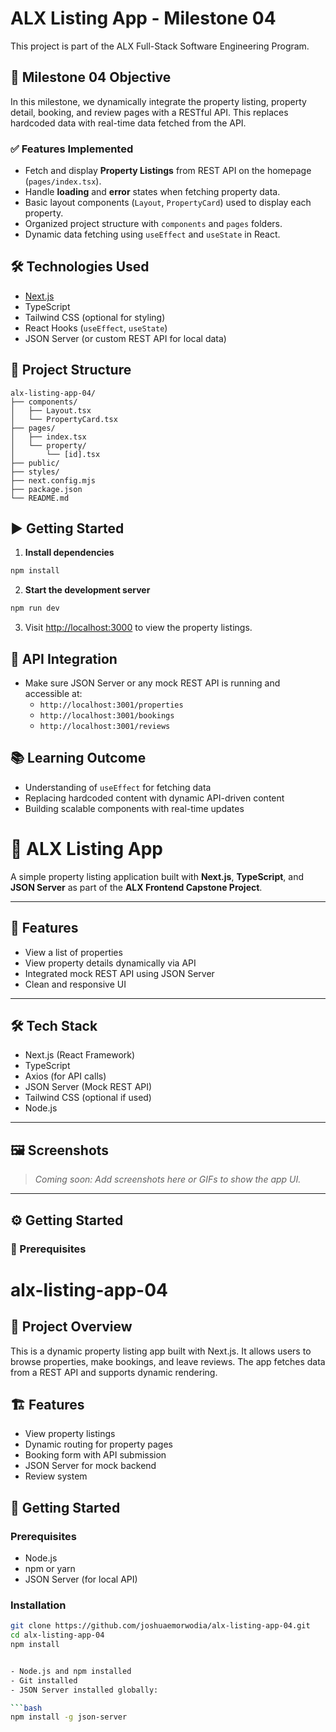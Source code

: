 
# ALX Listing App - Milestone 04

This project is part of the ALX Full-Stack Software Engineering Program.

## 📌 Milestone 04 Objective

In this milestone, we dynamically integrate the property listing, property detail, booking, and review pages with a RESTful API. This replaces hardcoded data with real-time data fetched from the API.

### ✅ Features Implemented

- Fetch and display **Property Listings** from REST API on the homepage (`pages/index.tsx`).
- Handle **loading** and **error** states when fetching property data.
- Basic layout components (`Layout`, `PropertyCard`) used to display each property.
- Organized project structure with `components` and `pages` folders.
- Dynamic data fetching using `useEffect` and `useState` in React.

## 🛠️ Technologies Used

- [Next.js](https://nextjs.org/)
- TypeScript
- Tailwind CSS (optional for styling)
- React Hooks (`useEffect`, `useState`)
- JSON Server (or custom REST API for local data)

## 📁 Project Structure

```
alx-listing-app-04/
├── components/
│   ├── Layout.tsx
│   └── PropertyCard.tsx
├── pages/
│   ├── index.tsx
│   └── property/
│       └── [id].tsx
├── public/
├── styles/
├── next.config.mjs
├── package.json
└── README.md
```

## ▶️ Getting Started

1. **Install dependencies**

```bash
npm install
```

2. **Start the development server**

```bash
npm run dev
```

3. Visit [http://localhost:3000](http://localhost:3000) to view the property listings.

## 🚀 API Integration

- Make sure JSON Server or any mock REST API is running and accessible at:
  - `http://localhost:3001/properties`
  - `http://localhost:3001/bookings`
  - `http://localhost:3001/reviews`

## 📚 Learning Outcome

- Understanding of `useEffect` for fetching data
- Replacing hardcoded content with dynamic API-driven content
- Building scalable components with real-time updates

# 🏡 ALX Listing App

A simple property listing application built with **Next.js**, **TypeScript**, and **JSON Server** as part of the **ALX Frontend Capstone Project**.

---

## 🚀 Features

- View a list of properties
- View property details dynamically via API
- Integrated mock REST API using JSON Server
- Clean and responsive UI

---

## 🛠️ Tech Stack

- Next.js (React Framework)
- TypeScript
- Axios (for API calls)
- JSON Server (Mock REST API)
- Tailwind CSS (optional if used)
- Node.js

---

## 🖼️ Screenshots

> _Coming soon: Add screenshots here or GIFs to show the app UI._

---

## ⚙️ Getting Started

### 🔧 Prerequisites

# alx-listing-app-04

## 📌 Project Overview
This is a dynamic property listing app built with Next.js. It allows users to browse properties, make bookings, and leave reviews. The app fetches data from a REST API and supports dynamic rendering.

## 🏗 Features
- View property listings
- Dynamic routing for property pages
- Booking form with API submission
- JSON Server for mock backend
- Review system

## 🚀 Getting Started

### Prerequisites
- Node.js
- npm or yarn
- JSON Server (for local API)

### Installation
```bash
git clone https://github.com/joshuaemorwodia/alx-listing-app-04.git
cd alx-listing-app-04
npm install


- Node.js and npm installed
- Git installed
- JSON Server installed globally:

```bash
npm install -g json-server
